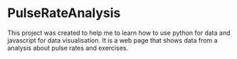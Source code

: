 # PulseRateAnalysis
This project was created to help me to learn how to use python for data and javascript for data visualisation. It is a web page  that shows data from a analysis about pulse rates and exercises. 
